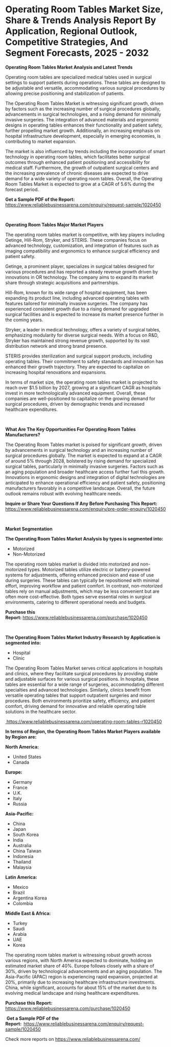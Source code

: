 <p><h1>Operating Room Tables Market Size, Share & Trends Analysis Report By Application, Regional Outlook, Competitive Strategies, And Segment Forecasts, 2025 - 2032</h1></p><p><strong>Operating Room Tables Market Analysis and Latest Trends</strong></p>
<p><p>Operating room tables are specialized medical tables used in surgical settings to support patients during operations. These tables are designed to be adjustable and versatile, accommodating various surgical procedures by allowing precise positioning and stabilization of patients.</p><p>The Operating Room Tables Market is witnessing significant growth, driven by factors such as the increasing number of surgical procedures globally, advancements in surgical technologies, and a rising demand for minimally invasive surgeries. The integration of advanced materials and ergonomic designs in operating tables enhances their functionality and patient safety, further propelling market growth. Additionally, an increasing emphasis on hospital infrastructure development, especially in emerging economies, is contributing to market expansion.</p><p>The market is also influenced by trends including the incorporation of smart technology in operating room tables, which facilitates better surgical outcomes through enhanced patient positioning and accessibility for medical staff. Furthermore, the growth of outpatient surgical centers and the increasing prevalence of chronic diseases are expected to drive demand for a wide variety of operating room tables. Overall, the Operating Room Tables Market is expected to grow at a CAGR of 5.6% during the forecast period.</p></p>
<p><strong>Get a Sample PDF of the Report:&nbsp;</strong> <a href="https://www.reliablebusinessarena.com/enquiry/request-sample/1020450?utm_campaign=2383&utm_medium=2&utm_source=Github&utm_content=ia&utm_term=03032025&utm_id=operating-room-tables">https://www.reliablebusinessarena.com/enquiry/request-sample/1020450</a></p>
<p>&nbsp;</p>
<p><strong>Operating Room Tables Major Market Players</strong></p>
<p><p>The operating room tables market is competitive, with key players including Getinge, Hill-Rom, Stryker, and STERIS. These companies focus on advanced technology, customization, and integration of features such as imaging compatibility and ergonomics to enhance surgical efficiency and patient safety.</p><p>Getinge, a prominent player, specializes in surgical tables designed for various procedures and has reported a steady revenue growth driven by innovations in OR technology. The company aims to expand its market share through strategic acquisitions and partnerships.</p><p>Hill-Rom, known for its wide range of hospital equipment, has been expanding its product line, including advanced operating tables with features tailored for minimally invasive surgeries. The company has experienced consistent growth due to a rising demand for upgraded surgical facilities and is expected to increase its market presence further in the coming years.</p><p>Stryker, a leader in medical technology, offers a variety of surgical tables, emphasizing modularity for diverse surgical needs. With a focus on R&D, Stryker has maintained strong revenue growth, supported by its vast distribution network and strong brand presence.</p><p>STERIS provides sterilization and surgical support products, including operating tables. Their commitment to safety standards and innovation has enhanced their growth trajectory. They are expected to capitalize on increasing hospital renovations and expansions.</p><p>In terms of market size, the operating room tables market is projected to reach over $1.5 billion by 2027, growing at a significant CAGR as hospitals invest in more technologically advanced equipment. Overall, these companies are well-positioned to capitalize on the growing demand for surgical procedures, driven by demographic trends and increased healthcare expenditures.</p></p>
<p>&nbsp;</p>
<p><strong>What Are The Key Opportunities For Operating Room Tables Manufacturers?</strong></p>
<p><p>The Operating Room Tables market is poised for significant growth, driven by advancements in surgical technology and an increasing number of surgical procedures globally. The market is expected to expand at a CAGR of around 5% through 2028, bolstered by rising demand for specialized surgical tables, particularly in minimally invasive surgeries. Factors such as an aging population and broader healthcare access further fuel this growth. Innovations in ergonomic designs and integration of digital technologies are anticipated to enhance operational efficiency and patient safety, positioning manufacturers favorably in a competitive landscape. Overall, the future outlook remains robust with evolving healthcare needs.</p></p>
<p><strong>Inquire or Share Your Questions If Any Before Purchasing This Report:</strong> <a href="https://www.reliablebusinessarena.com/enquiry/pre-order-enquiry/1020450?utm_campaign=2383&utm_medium=2&utm_source=Github&utm_content=ia&utm_term=03032025&utm_id=operating-room-tables">https://www.reliablebusinessarena.com/enquiry/pre-order-enquiry/1020450</a></p>
<p>&nbsp;</p>
<p><strong>Market Segmentation</strong></p>
<p><strong>The Operating Room Tables Market Analysis by types is segmented into:</strong></p>
<p><ul><li>Motorized</li><li>Non-Motorized</li></ul></p>
<p><p>The operating room tables market is divided into motorized and non-motorized types. Motorized tables utilize electric or battery-powered systems for adjustments, offering enhanced precision and ease of use during surgeries. These tables can typically be repositioned with minimal effort, improving workflow and patient comfort. In contrast, non-motorized tables rely on manual adjustments, which may be less convenient but are often more cost-effective. Both types serve essential roles in surgical environments, catering to different operational needs and budgets.</p></p>
<p><strong>Purchase this Report:&nbsp;</strong><a href="https://www.reliablebusinessarena.com/purchase/1020450?utm_campaign=2383&utm_medium=2&utm_source=Github&utm_content=ia&utm_term=03032025&utm_id=operating-room-tables">https://www.reliablebusinessarena.com/purchase/1020450</a></p>
<p>&nbsp;</p>
<p><strong>The Operating Room Tables Market Industry Research by Application is segmented into:</strong></p>
<p><ul><li>Hospital</li><li>Clinic</li></ul></p>
<p><p>The Operating Room Tables Market serves critical applications in hospitals and clinics, where they facilitate surgical procedures by providing stable and adjustable surfaces for various surgical positions. In hospitals, these tables are essential for a wide range of surgeries, accommodating different specialties and advanced technologies. Similarly, clinics benefit from versatile operating tables that support outpatient surgeries and minor procedures. Both environments prioritize safety, efficiency, and patient comfort, driving demand for innovative and reliable operating table solutions in the healthcare sector.</p></p>
<p><a href="https://www.reliablebusinessarena.com/operating-room-tables-r1020450?utm_campaign=2383&utm_medium=2&utm_source=Github&utm_content=ia&utm_term=03032025&utm_id=operating-room-tables">&nbsp;https://www.reliablebusinessarena.com/operating-room-tables-r1020450</a></p>
<p><strong>In terms of Region, the Operating Room Tables Market Players available by Region are:</strong></p>
<p>
    <p> <strong> North America: </strong>
        <ul>
            <li>United States</li>
            <li>Canada</li>
        </ul>
        </p> 
    <p> <strong> Europe: </strong>
        <ul>
            <li>Germany</li>
            <li>France</li>
            <li>U.K.</li>
            <li>Italy</li>
            <li>Russia</li>
        </ul>
        </p> 
    <p> <strong> Asia-Pacific: </strong>
        <ul>
            <li>China</li>
            <li>Japan</li>
            <li>South Korea</li>
            <li>India</li>
            <li>Australia</li>
            <li>China Taiwan</li>
            <li>Indonesia</li>
            <li>Thailand</li>
            <li>Malaysia</li>
        </ul>
        </p> 
    <p> <strong> Latin America: </strong>
        <ul>
            <li>Mexico</li>
            <li>Brazil</li>
            <li>Argentina Korea</li>
            <li>Colombia</li>
        </ul>
        </p> 
    <p> <strong> Middle East & Africa: </strong>
        <ul>
            <li>Turkey</li>
            <li>Saudi</li>
            <li>Arabia</li>
            <li>UAE</li>
            <li>Korea</li>
        </ul>
    </p>
    </p>
<p><p>The operating room tables market is witnessing robust growth across various regions, with North America expected to dominate, holding an estimated market share of 40%. Europe follows closely with a share of 30%, driven by technological advancements and an aging population. The Asia-Pacific (APAC) region is experiencing rapid expansion, projected at 20%, primarily due to increasing healthcare infrastructure investments. China, while significant, accounts for about 15% of the market due to its evolving medical landscape and rising healthcare expenditures.</p></p>
<p><strong>Purchase this Report: </strong><a href="https://www.reliablebusinessarena.com/purchase/1020450?utm_campaign=2383&utm_medium=2&utm_source=Github&utm_content=ia&utm_term=03032025&utm_id=operating-room-tables">https://www.reliablebusinessarena.com/purchase/1020450</a></p>
<p>&nbsp;<strong>Get a Sample PDF of the Report:&nbsp;&nbsp;</strong><a href="https://www.reliablebusinessarena.com/enquiry/request-sample/1020450?utm_campaign=2383&utm_medium=2&utm_source=Github&utm_content=ia&utm_term=03032025&utm_id=operating-room-tables">https://www.reliablebusinessarena.com/enquiry/request-sample/1020450</a></p>
<p><strong></strong></p>
<p>Check more reports on <a href="https://www.reliablebusinessarena.com/?utm_campaign=2383&utm_medium=2&utm_source=Github&utm_content=ia&utm_term=03032025&utm_id=operating-room-tables">https://www.reliablebusinessarena.com/</a></p>